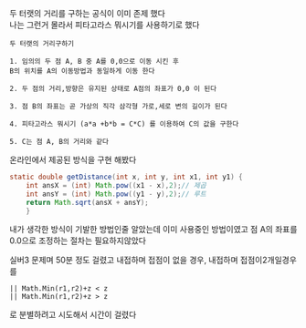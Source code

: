 두 터랫의 거리를 구하는 공식이 이미 존제 했다<br>
나는 그런거 몰라서 피타고라스 뭐시기를 사용하기로 했다
```
두 터랫의 거리구하기
 
1. 임의의 두 점 A, B 중 A를 0,0으로 이동 시킨 후
B의 위치를 A의 이동방법과 동일하게 이동 한다

2. 두 점의 거리,방향은 유지된 상태로 A점의 좌표가 0,0 이 된다

3. 점 B의 좌표는 곧 가상의 직각 삼각형 가로,세로 변의 길이가 된다

4. 피타고라스 뭐시기 (a*a +b*b = C*C) 를 이용하여 C의 값을 구한다

5. C는 점 A, B의 거리와 같다 
```


온라인에서 제공된 방식을 구현 해봤다
```java
static double getDistance(int x, int y, int x1, int y1) {
    int ansX = (int) Math.pow((x1 - x),2);// 제곱
    int ansY = (int) Math.pow((y1 - y),2);// 루트
    return Math.sqrt(ansX + ansY);
	}
```

내가 생각한 방식이 기발한 방법인줄 알았는데
이미 사용중인 방법이였고 점 A의 좌표를 0.0으로 조정하는 절차는
필요하지않았다

실버3 문제며 50분 정도 걸렸고
내접하며 접점이 없을 경우, 내접하며 접점이2개일경우를
```
|| Math.Min(r1,r2)+z < z
|| Math.Min(r1,r2)+z > z
```
로 분별하려고 시도해서 시간이 걸렸다
